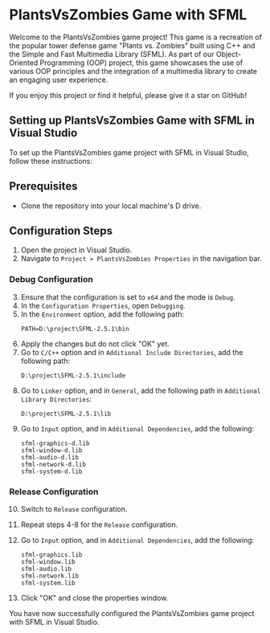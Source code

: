 # PlantsVsZombies Game with SFML

Welcome to the PlantsVsZombies game project! This game is a recreation of the popular tower defense game "Plants vs. Zombies" built using C++ and the Simple and Fast Multimedia Library (SFML). As part of our Object-Oriented Programming (OOP) project, this game showcases the use of various OOP principles and the integration of a multimedia library to create an engaging user experience.

If you enjoy this project or find it helpful, please give it a star on GitHub!

## Setting up PlantsVsZombies Game with SFML in Visual Studio

To set up the PlantsVsZombies game project with SFML in Visual Studio, follow these instructions:

## Prerequisites
- Clone the repository into your local machine's D drive.

## Configuration Steps
1. Open the project in Visual Studio.
2. Navigate to `Project > PlantsVsZombies Properties` in the navigation bar.

### Debug Configuration
3. Ensure that the configuration is set to `x64` and the mode is `Debug`.
4. In the `Configuration Properties`, open `Debugging`.
5. In the `Environment` option, add the following path:
    ```plaintext
    PATH=D:\project\SFML-2.5.1\bin
    ```
6. Apply the changes but do not click "OK" yet.
7. Go to `C/C++` option and in `Additional Include Directories`, add the following path:
    ```plaintext
    D:\project\SFML-2.5.1\include
    ```
8. Go to `Linker` option, and in `General`, add the following path in `Additional Library Directories`:
    ```plaintext
    D:\project\SFML-2.5.1\lib
    ```
9. Go to `Input` option, and in `Additional Dependencies`, add the following:
    ```plaintext
    sfml-graphics-d.lib
    sfml-window-d.lib
    sfml-audio-d.lib
    sfml-network-d.lib
    sfml-system-d.lib
    ```

### Release Configuration
10. Switch to `Release` configuration.
11. Repeat steps 4-8 for the `Release` configuration.
12. Go to `Input` option, and in `Additional Dependencies`, add the following:
    ```plaintext
    sfml-graphics.lib
    sfml-window.lib
    sfml-audio.lib
    sfml-network.lib
    sfml-system.lib
    ```

13. Click "OK" and close the properties window.

You have now successfully configured the PlantsVsZombies game project with SFML in Visual Studio.
